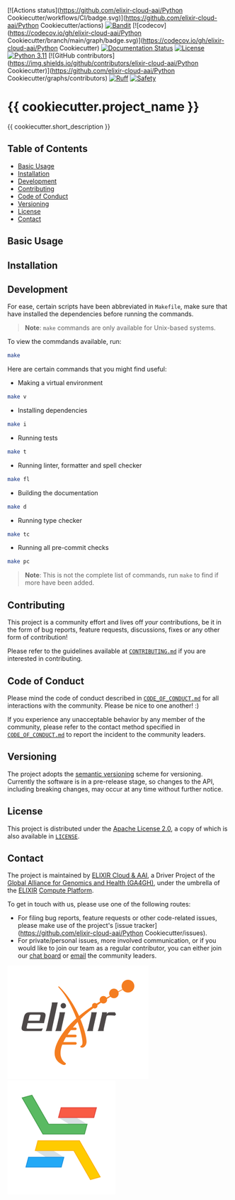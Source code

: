 \[!\[Actions status\](https://github.com/elixir-cloud-aai/Python
Cookiecutter/workflows/CI/badge.svg)\](https://github.com/elixir-cloud-aai/Python
Cookiecutter/actions)
[![Bandit](https://img.shields.io/badge/security-bandit-yellow.svg)](https://bandit.readthedocs.io/en/latest/)
\[!\[codecov\](https://codecov.io/gh/elixir-cloud-aai/Python
Cookiecutter/branch/main/graph/badge.svg)\](https://codecov.io/gh/elixir-cloud-aai/Python
Cookiecutter)
[![Documentation Status](https://readthedocs.org/projects/python_cookiecutter/badge/?version=latest)](https://python_cookiecutter.readthedocs.io/en/latest/?badge=latest)
[![License](https://img.shields.io/badge/License-Apache_2.0-blue.svg)](./LICENSE)
[![Python 3.11](https://img.shields.io/badge/python-3.11-blue.svg)](https://www.python.org/downloads/release/python-311/)
\[!\[GitHub
contributors\](https://img.shields.io/github/contributors/elixir-cloud-aai/Python
Cookiecutter)\](https://github.com/elixir-cloud-aai/Python
Cookiecutter/graphs/contributors)
[![Ruff](https://img.shields.io/badge/linter%20&%20formatter-ruff-000000.svg)](https://docs.astral.sh/ruff/)
[![Safety](https://img.shields.io/badge/security-safety-orange.svg)](https://safetycli.com/product/safety-cli)

# {{ cookiecutter.project_name }}

{{ cookiecutter.short_description }}

## Table of Contents

- [Basic Usage](#basic-usage)
- [Installation](#installation)
- [Development](#development)
- [Contributing](#contributing)
- [Code of Conduct](#code-of-conduct)
- [Versioning](#versioning)
- [License](#license)
- [Contact](#contact)

## Basic Usage

## Installation

## Development

For ease, certain scripts have been abbreviated in `Makefile`, make sure that
have installed the dependencies before running the commands.

> **Note**: `make` commands are only available for Unix-based systems.

To view the commdands available, run:

```sh
make
```

Here are certain commands that you might find useful:

- Making a virtual environment

```sh
make v
```

- Installing dependencies

```sh
make i
```

- Running tests

```sh
make t
```

- Running linter, formatter and spell checker

```sh
make fl
```

- Building the documentation

```sh
make d
```

- Running type checker

```sh
make tc
```

- Running all pre-commit checks

```sh
make pc
```

> **Note**: This is not the complete list of commands, run `make` to find if
> more have been added.

## Contributing

This project is a community effort and lives off _your_ contributions, be it in
the form of bug reports, feature requests, discussions, fixes or any other form
of contribution!

Please refer to the guidelines available at [`CONTRIBUTING.md`][contributing] if
you are interested in contributing.

## Code of Conduct

Please mind the code of conduct described in
[`CODE_OF_CONDUCT.md`][code-of-conduct] for all interactions with the community.
Please be nice to one another! :)

If you experience any unacceptable behavior by any member of the community,
please refer to the contact method specified in
[`CODE_OF_CONDUCT.md`][code-of-conduct] to report the incident to the community
leaders.

## Versioning

The project adopts the [semantic versioning](https://semver.org/) scheme for
versioning. Currently the software is in a pre-release stage, so changes to the
API, including breaking changes, may occur at any time without further notice.

## License

This project is distributed under the [Apache License 2.0][badge-license-url], a
copy of which is also available in [`LICENSE`][license].

## Contact

The project is maintained by [ELIXIR Cloud & AAI][elixir-cloud-aai], a Driver
Project of the [Global Alliance for Genomics and Health (GA4GH)][ga4gh], under
the umbrella of the [ELIXIR][elixir] [Compute Platform][elixir-compute].

To get in touch with us, please use one of the following routes:

- For filing bug reports, feature requests or other code-related issues, please
  make use of the project's \[issue
  tracker\](https://github.com/elixir-cloud-aai/Python Cookiecutter/issues).
- For private/personal issues, more involved communication, or if you would like
  to join our team as a regular contributor, you can either join our
  [chat board][badge-chat-url] or [email] the community leaders.

[![logo-elixir]][elixir] [![logo-elixir-cloud-aai]][elixir-cloud-aai]

[badge-chat-url]: https://join.slack.com/t/elixir-cloud/shared_invite/enQtNzA3NTQ5Mzg2NjQ3LTZjZGI1OGQ5ZTRiOTRkY2ExMGUxNmQyODAxMDdjM2EyZDQ1YWM0ZGFjOTJhNzg5NjE0YmJiZTZhZDVhOWE4MWM
[badge-license-url]: http://www.apache.org/licenses/LICENSE-2.0
[code-of-conduct]: CODE_OF_CONDUCT.md
[contributing]: https://elixir-cloud-aai.github.io/guides/guide-contributor/
[elixir]: https://elixir-europe.org/
[elixir-cloud-aai]: https://elixir-cloud.dcc.sib.swiss/
[elixir-compute]: https://elixir-europe.org/platforms/compute
[email]: mailto:cloud-service@elixir-europe.org
[ga4gh]: https://ga4gh.org/
[license]: LICENSE
[logo-elixir]: images/logo-elixir.svg
[logo-elixir-cloud-aai]: images/logo-elixir-cloud-aai.svg
